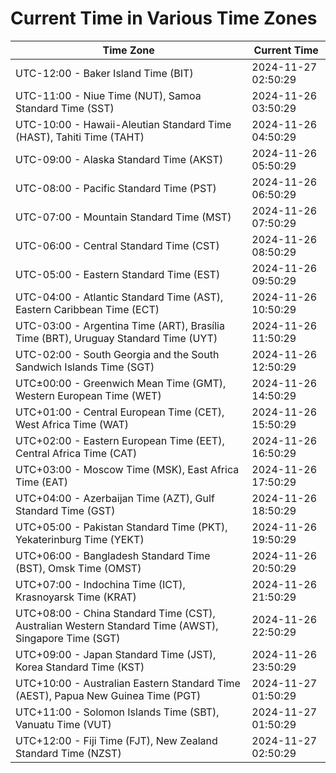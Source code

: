 # Current Time in Various Time Zones

| Time Zone | Current Time |
|-----------|--------------|
| UTC-12:00 - Baker Island Time (BIT) | 2024-11-27 02:50:29 |
| UTC-11:00 - Niue Time (NUT), Samoa Standard Time (SST) | 2024-11-26 03:50:29 |
| UTC-10:00 - Hawaii-Aleutian Standard Time (HAST), Tahiti Time (TAHT) | 2024-11-26 04:50:29 |
| UTC-09:00 - Alaska Standard Time (AKST) | 2024-11-26 05:50:29 |
| UTC-08:00 - Pacific Standard Time (PST) | 2024-11-26 06:50:29 |
| UTC-07:00 - Mountain Standard Time (MST) | 2024-11-26 07:50:29 |
| UTC-06:00 - Central Standard Time (CST) | 2024-11-26 08:50:29 |
| UTC-05:00 - Eastern Standard Time (EST) | 2024-11-26 09:50:29 |
| UTC-04:00 - Atlantic Standard Time (AST), Eastern Caribbean Time (ECT) | 2024-11-26 10:50:29 |
| UTC-03:00 - Argentina Time (ART), Brasília Time (BRT), Uruguay Standard Time (UYT) | 2024-11-26 11:50:29 |
| UTC-02:00 - South Georgia and the South Sandwich Islands Time (SGT) | 2024-11-26 12:50:29 |
| UTC±00:00 - Greenwich Mean Time (GMT), Western European Time (WET) | 2024-11-26 14:50:29 |
| UTC+01:00 - Central European Time (CET), West Africa Time (WAT) | 2024-11-26 15:50:29 |
| UTC+02:00 - Eastern European Time (EET), Central Africa Time (CAT) | 2024-11-26 16:50:29 |
| UTC+03:00 - Moscow Time (MSK), East Africa Time (EAT) | 2024-11-26 17:50:29 |
| UTC+04:00 - Azerbaijan Time (AZT), Gulf Standard Time (GST) | 2024-11-26 18:50:29 |
| UTC+05:00 - Pakistan Standard Time (PKT), Yekaterinburg Time (YEKT) | 2024-11-26 19:50:29 |
| UTC+06:00 - Bangladesh Standard Time (BST), Omsk Time (OMST) | 2024-11-26 20:50:29 |
| UTC+07:00 - Indochina Time (ICT), Krasnoyarsk Time (KRAT) | 2024-11-26 21:50:29 |
| UTC+08:00 - China Standard Time (CST), Australian Western Standard Time (AWST), Singapore Time (SGT) | 2024-11-26 22:50:29 |
| UTC+09:00 - Japan Standard Time (JST), Korea Standard Time (KST) | 2024-11-26 23:50:29 |
| UTC+10:00 - Australian Eastern Standard Time (AEST), Papua New Guinea Time (PGT) | 2024-11-27 01:50:29 |
| UTC+11:00 - Solomon Islands Time (SBT), Vanuatu Time (VUT) | 2024-11-27 01:50:29 |
| UTC+12:00 - Fiji Time (FJT), New Zealand Standard Time (NZST) | 2024-11-27 02:50:29 |
